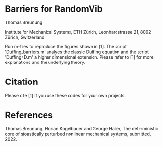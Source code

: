 # Barriers for RandomVib

Thomas Breunung

Institute for Mechanical Systems, ETH Zürich, Leonhardstrasse 21, 8092 Zürich, Switzerland

Run m-files to reproduce the figures shown in [1]. The script 'Duffing_barriers.m' analyes the classic Duffing equation and the script 'Duffing4D.m' a higher dimensional extension. Please refer to [1] for more explanations and the underlying theory.

# Citation

Please cite [1] if you use these codes for your own projects. 

# References

Thomas Breunung, Florian Kogelbauer and George Haller, The deterministic core of stoastically perturbed nonlinear mechanical systems, submitted, 2022. 
